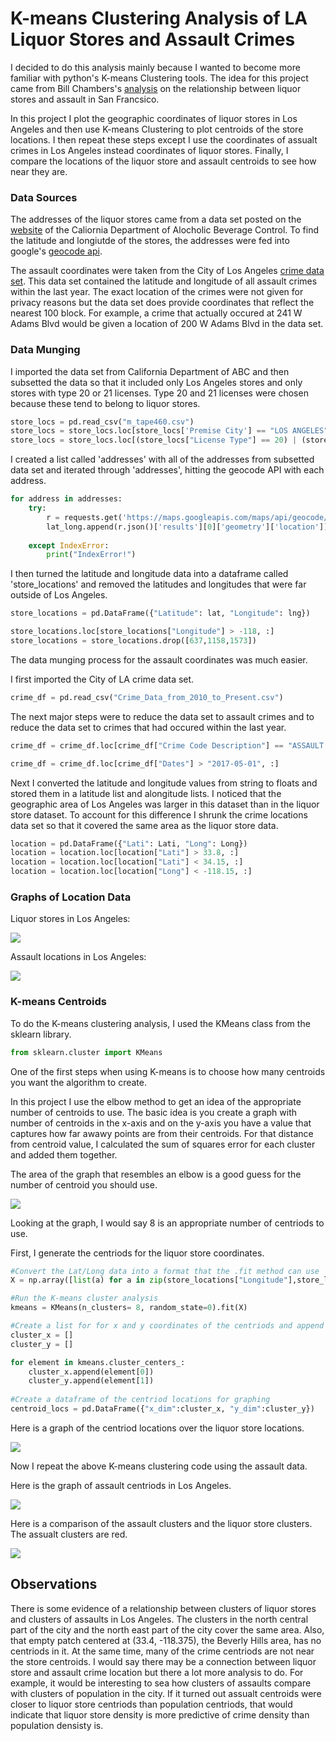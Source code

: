
# K-means Clustering Analysis of LA Liquor Stores and Assault Crimes

I decided to do this analysis mainly because I wanted to become more familiar with python's K-means Clustering tools. The idea for this project came from Bill Chambers's [analysis](http://billchambers.me/projects/2015/03/31/kmeans-clustering-sf-crime-data.html) on the relationship between liquor stores and assault in San Francsico. 

In this project I plot the geographic coordinates of liquor stores in Los Angeles and then use K-means Clustering to plot centroids of the store locations. I then repeat these steps except I use the coordinates of assualt crimes in Los Angeles instead coordinates of liquor stores. Finally, I compare the locations of the liquor store and assault centroids to see how near they are. 

### Data Sources
The addresses of the liquor stores came from a data set posted on the [website](https://www.abc.ca.gov/datport/DataExport.html) of the Caliornia Department of Alocholic Beverage Control. To find the latitude and longiutde of the stores, the addresses were fed into google's [geocode api](https://developers.google.com/maps/documentation/geocoding/start).

The assault coordinates were taken from the City of Los Angeles [crime data set](https://data.lacity.org/A-Safe-City/Crime-Data-from-2010-to-Present/y8tr-7khq). This data set contained the latitude and longitude of all assault crimes within the last year. The exact location of the crimes were not given for privacy reasons but the data set does provide coordinates that reflect the nearest 100 block. For example, a crime that actually occured at 241 W Adams Blvd would be given a location of 200 W Adams Blvd in the data set.

### Data Munging


I imported the data set from California Department of ABC and then subsetted the data so that it included only Los Angeles stores and only stores with type 20 or 21 licenses. Type 20 and 21 licenses were chosen because these tend to belong to liquor stores.  


```python
store_locs = pd.read_csv("m_tape460.csv")
store_locs = store_locs.loc[store_locs['Premise City'] == "LOS ANGELES",:]
store_locs = store_locs.loc[(store_locs["License Type"] == 20) | (store_locs["License Type"] == 21) , :]
```

I created a list called 'addresses' with all of the addresses from subsetted data set and iterated through 'addresses', hitting the geocode API with each address.


```python
for address in addresses:
    try:
        r = requests.get('https://maps.googleapis.com/maps/api/geocode/json?address={},+Los+Angeles,+CA&key={}'.format(address, API_KEY))
        lat_long.append(r.json()['results'][0]['geometry']['location'])
        
    except IndexError:
        print("IndexError!")
```

I then turned the latitude and longitude data into a dataframe called 'store_locations' and removed the latitudes and longitudes that were far outside of Los Angeles.


```python
store_locations = pd.DataFrame({"Latitude": lat, "Longitude": lng})

store_locations.loc[store_locations["Longitude"] > -118, :]
store_locations = store_locations.drop([637,1158,1573])
```

The data munging process for the assault coordinates was much easier.

I first imported the City of LA crime data set.


```python
crime_df = pd.read_csv("Crime_Data_from_2010_to_Present.csv")
```

The next major steps were to reduce the data set to assault crimes and to reduce the data set to crimes that had occured within the last year.


```python
crime_df = crime_df.loc[crime_df["Crime Code Description"] == "ASSAULT WITH DEADLY WEAPON, AGGRAVATED ASSAULT", :]

crime_df = crime_df.loc[crime_df["Dates"] > "2017-05-01", :]
```

Next I converted the latitude and longitude values from string to floats and stored them in a latitude list  and alongitude lists. I noticed that the geographic area of Los Angeles was larger in this dataset than in the liquor store dataset. To account for this difference I shrunk the crime locations data set so that it covered the same area as the liquor store data.


```python
location = pd.DataFrame({"Lati": Lati, "Long": Long})
location = location.loc[location["Lati"] > 33.8, :]
location = location.loc[location["Lati"] < 34.15, :]
location = location.loc[location["Long"] < -118.15, :]
```

### Graphs of Location Data

Liquor stores in Los Angeles:

![](Graphs/LA_Liq_Locs.png)

Assault locations in Los Angeles:

![](Graphs/LA_Assault_Locs.png)

### K-means Centroids

To do the K-means clustering analysis, I used the KMeans class from the sklearn library.




```python
from sklearn.cluster import KMeans
```

One of the first steps when using K-means is to choose how many centroids you want the algorithm to create.

In this project I use the elbow method to get an idea of the appropriate number of centroids to use. The basic idea is you create a graph with number of centroids in the x-axis and on the y-axis you have a value that captures how far awawy points are from their centroids. For that distance from centroid value, I calculated the sum of squares error for each cluster and added them together.

The area of the graph that resembles an elbow is a good guess for the number of centroid you should use.

![](Graphs/Elbow.png)

Looking at the graph, I would say 8 is an appropriate number of centriods to use. 

First, I generate the centriods for the liquor store coordinates.


```python
#Convert the Lat/Long data into a format that the .fit method can use
X = np.array([list(a) for a in zip(store_locations["Longitude"],store_locations["Latitude"] )])

#Run the K-means cluster analysis
kmeans = KMeans(n_clusters= 8, random_state=0).fit(X)

#Create a list for for x and y coordinates of the centriods and append lists with data
cluster_x = []
cluster_y = []

for element in kmeans.cluster_centers_:
    cluster_x.append(element[0])
    cluster_y.append(element[1])
    
#Create a dataframe of the centriod locations for graphing    
centroid_locs = pd.DataFrame({"x_dim":cluster_x, "y_dim":cluster_y})
```

Here is a graph of the centriod locations over the liquor store locations.

![](Graphs/Liq_Cluster.png)

Now I repeat the above K-means clustering code using the assault data.

Here is the graph of assault centriods in Los Angeles.

![](Graphs/Assault_Cluster.png)

Here is a comparison of the assault clusters and the liquor store clusters. The assualt clusters are red.

![](Graphs/Assault_Liq_Cluster.png)

## Observations

There is some evidence of a relationship between clusters of liquor stores and clusters of assaults in Los Angeles. The clusters in the north central part of the city and the north east part of the city cover the same area. Also, that empty patch centered at (33.4, -118.375), the Beverly Hills area, has no centriods in it. At the same time, many of the crime centriods are not near the store centroids. I would say there may be a connection between liquor store and assault crime location but there a lot more analysis to do. For example, it would be interesting to sea how clusters of assaults compare with clusters of population in the city. If it turned out assualt centroids were closer to liquor store centriods than population centriods, that would indicate that liquor store density is more predictive of crime density than population densisty is.
